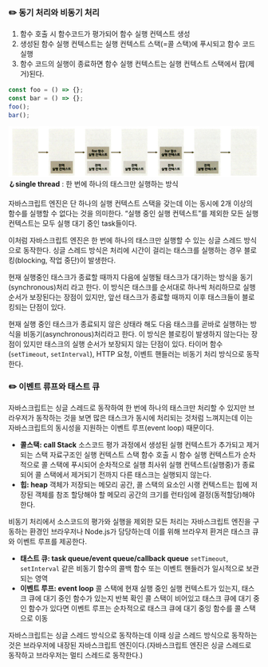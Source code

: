 ### ✏️ 동기 처리와 비동기 처리

1. 함수 호출 시 함수코드가 평가되어 함수 실행 컨텍스트 생성
2. 생성된 함수 실행 컨텍스트는 실행 컨텍스트 스택(=콜 스택)에 푸시되고 함수 코드 실행
3. 함수 코드의 실행이 종료하면 함수 실행 컨텍스트는 실행 컨텍스트 스택에서 팝(제거)된다.

```jsx
const foo = () => {};
const bar = () => {};
foo();
bar();
```

![ch42](./ch42.png)
🪝**single thread** : 한 번에 하나의 태스크만 실행하는 방식

자바스크립트 엔진은 단 하나의 실행 컨텍스트 스택을 갖는데 이는 동시에 2개 이상의 함수를 실행할 수 없다는 것을 의미한다. “실행 중인 실행 컨텍스트”를 제외한 모든 실행 컨텍스트는 모두 실행 대기 중인 task들이다.

이처럼 자바스크립트 엔진은 한 번에 하나의 태스크만 실행할 수 있는 싱글 스레드 방식으로 동작한다. 싱글 스레드 방식은 처리에 시간이 걸리는 태스크를 실행하는 경우 블로킹(blocking, 작업 중단)이 발생한다.

현재 실행중인 태스크가 종료할 때까지 다음에 실행될 태스크가 대기하는 방식을 동기(synchronous)처리 라고 한다. 이 방식은 태스크를 순서대로 하나씩 처리하므로 실행 순서가 보장된다는 장점이 있지만, 앞선 태스크가 종료할 때까지 이후 태스크들이 블로킹되는 단점이 있다.

현재 실행 중인 태스크가 종료되지 않은 상태라 해도 다음 태스크를 곧바로 실행하는 방식을 비동기(asynchronous)처리라고 한다. 이 방식은 블로킹이 발생하지 않는다는 장점이 있지만 태스크의 실행 순서가 보장되지 않는 단점이 있다. 타이머 함수(`setTimeout`, `setInterval`), HTTP 요청, 이벤트 핸들러는 비동기 처리 방식으로 동작한다.

### ✏️ 이벤트 류프와 태스트 큐

자바스크립트는 싱글 스레드로 동작하여 한 번에 하나의 태스크만 처리할 수 있지만 브라우저가 동작하는 것을 보면 많은 태스크가 동시에 처리되는 것처럼 느껴지는데 이는 자바스크립트의 동시성을 지원하는 이벤트 루프(event loop) 때문이다.

- **콜스택: call Stack**
  소스코드 평가 과정에서 생성된 실행 컨텍스트가 추가되고 제거되는 스택 자료구조인 실행 컨텍스트 스택
  함수 호출 시 함수 실행 컨텍스트가 순차적으로 콜 스택에 푸시되어 순차적으로 실행
  최사위 실행 컨텍스트(실행중)가 종료되어 콜 스택에서 제거되기 전까지 다른 태스크는 실행되지 않는다.
- **힙: heap**
  객체가 저장되는 메모리 공간, 콜 스택의 요소인 시랭 컨텍스트는 힙에 저장된 객체를 참조
  할당해야 할 메모리 공간의 크기를 런타임에 결정(동적할당)해야 한다.

비동기 처리에서 소스코드의 평가와 실행을 제외한 모든 처리는 자바스크립트 엔진을 구동하는 환경인 브라우저나 Node.js가 담당하는데 이를 위해 브라우저 환겨은 태스크 큐와 이벤트 루프를 제공한다.

- **태스트 큐: task queue/event queue/callback queue**
  `setTimeout`, `setInterval` 같은 비동기 함수의 콜백 함수 또는 이벤트 핸들러가 일시적으로 보관되는 영역
- **이벤트 루프: event loop**
  콜 스택에 현재 실행 중인 실행 컨텍스트가 있는지, 태스크 큐에 대기 중인 함수가 있는지 반복 확인
  콜 스택이 비어있고 태스크 큐에 대기 중인 함수가 있다면 이벤트 루프는 순차적으로 태스크 큐에 대기 중잉 함수를 콜 스택으로 이동

자바스크립트는 싱글 스레드 방식으로 동작하는데 이때 싱글 스레드 방식으로 동작하는 것은 브라우저에 내장된 자바스크립트 엔진이다.(자바스크립트 엔진은 싱글 스레드로 동작하고 브라우저는 멀티 스레드로 동작한다.)
